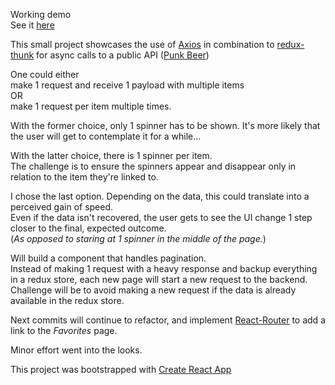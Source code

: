 Working demo  
See it [here](https://johanfive.github.io/beers)  




This small project showcases the use of [Axios](https://www.npmjs.com/package/axios) in combination to [redux-thunk](https://www.npmjs.com/package/redux-thunk)
for async calls to a public API ([Punk Beer](https://punkapi.com/))  




One could either  
make 1 request and receive 1 payload with multiple items  
OR  
make 1 request per item multiple times.  


With the former choice, only 1 spinner has to be shown. It's more likely that the user will get to contemplate it for a while...  

With the latter choice, there is 1 spinner per item.  
The challenge is to ensure the spinners appear and disappear only in relation to the item they're linked to.  




I chose the last option. Depending on the data, this could translate into a perceived gain of speed.  
Even if the data isn't recovered, the user gets to see the UI change 1 step closer to the final, expected outcome.  
(*As opposed to staring at 1 spinner in the middle of the page.*)  




Will build a component that handles pagination.  
Instead of making 1 request with a heavy response and backup everything in a redux store, each new page will start a new request to the backend.  
Challenge will be to avoid making a new request if the data is already available in the redux store.  




Next commits will continue to refactor, and implement   [React-Router](https://www.npmjs.com/package/react-router) to add a link to the *Favorites* page.  

Minor effort went into the looks.  


This project was bootstrapped with [Create React App](https://github.com/facebookincubator/create-react-app)  
